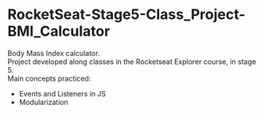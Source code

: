 # RocketSeat-Stage5-Class_Project-BMI_Calculator

Body Mass Index calculator.<br>
Project developed along classes in the Rocketseat Explorer course, in stage 5.<br>
Main concepts practiced:
- Events and Listeners in JS
- Modularization
